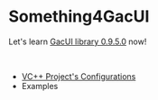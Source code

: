 # Something4GacUI

Let's learn [GacUI library 0.9.5.0](https://github.com/vczh-libraries/Release/releases/tag/0.9.5.0) now!

<br/>

* [VC++ Project's Configurations](vcxproj-conf.md)
* Examples
